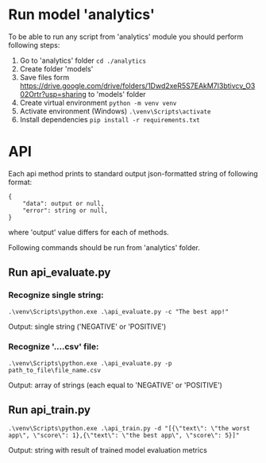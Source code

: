 # Run model 'analytics'
To be able to run any script from 'analytics' module you should perform following steps:
1. Go to 'analytics' folder
```cd ./analytics```
2. Create folder 'models'
3. Save files form https://drive.google.com/drive/folders/1Dwd2xeR5S7EAkM7I3btivcv_O302Ortr?usp=sharing to 'models' folder
4. Create virtual environment
```python -m venv venv```
5. Activate environment (Windows)
```.\venv\Scripts\activate```
6. Install dependencies
```pip install -r requirements.txt```

# API
Each api method prints to standard output json-formatted string of following format:
```
{
    "data": output or null,
    "error": string or null,
}
```
where 'output' value differs for each of methods.

Following commands should be run from 'analytics' folder.
## Run api_evaluate.py
### Recognize single string:
```
.\venv\Scripts\python.exe .\api_evaluate.py -c "The best app!"
```
Output: single string ('NEGATIVE' or 'POSITIVE')
### Recognize '....csv' file:
```
.\venv\Scripts\python.exe .\api_evaluate.py -p path_to_file\file_name.csv
```
Output: array of strings (each equal to 'NEGATIVE' or 'POSITIVE')
## Run api_train.py
```
.\venv\Scripts\python.exe .\api_train.py -d "[{\"text\": \"the worst app\", \"score\": 1},{\"text\": \"the best app\", \"score\": 5}]"
```
Output: string with result of trained model evaluation metrics